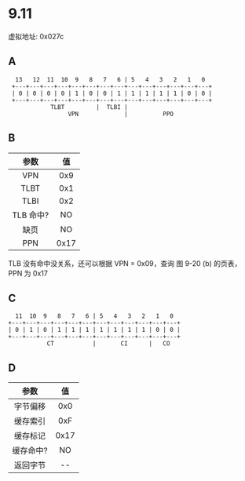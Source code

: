 # 9.11

虚拟地址: 0x027c

## A

```text
  13   12  11  10  9   8   7   6 | 5   4   3   2   1   0
 +---+---+---+---+---+---+---+---+---+---+---+---+---+---+
 | 0 | 0 | 0 | 0 | 1 | 0 | 0 | 1 | 1 | 1 | 1 | 1 | 0 | 0 |
 +---+---+---+---+---+---+---+---+---+---+---+---+---+---+
            TLBT         |  TLBI |
                 VPN             |          PPO
```

## B

| 参数 | 值 |
|:---:|:---:|
|VPN | 0x9|
|TLBT | 0x1|
|TLBI | 0x2|
|TLB 命中?|NO|
|缺页| NO |
| PPN | 0x17|

TLB 没有命中没关系，还可以根据 VPN = 0x09，查询 图 9-20 (b) 的页表， PPN 为 0x17

## C

```text
  11  10  9   8   7   6 | 5   4   3   2   1   0
+---+---+---+---+---+---+---+---+---+---+---+---+
| 0 | 1 | 0 | 1 | 1 | 1 | 1 | 1 | 1 | 1 | 0 | 0 |
+---+---+---+---+---+---+---+---+---+---+---+---+
           CT           |       CI      |   CO
```

## D

| 参数 | 值 |
|:---:|:---:|
|字节偏移| 0x0|
|缓存索引| 0xF|
|缓存标记| 0x17|
|缓存命中?|NO|
|返回字节| -- |